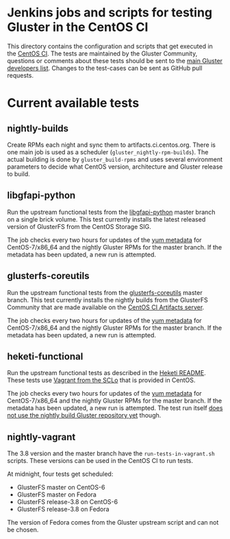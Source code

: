 # Jenkins jobs and scripts for testing Gluster in the CentOS CI

This directory contains the configuration and scripts that get executed in the
[CentOS CI](https://ci.centos.org/view/Gluster/). The tests are maintained by
the Gluster Community, questions or comments about these tests should be sent
to the [main Gluster developers
list](http://www.gluster.org/mailman/listinfo/gluster-devel). Changes to the
test-cases can be sent as GitHub pull requests.

# Current available tests

## nightly-builds
Create RPMs each night and sync them to artifacts.ci.centos.org. There is one
main job is used as a scheduler (`gluster_nightly-rpm-builds`). The actual
building is done by `gluster_build-rpms` and uses several environment
parameters to decide what CentOS version, architecture and Gluster release to
build.

## libgfapi-python
Run the upstream functional tests from the
[libgfapi-python](https://github.com/gluster/libgfapi-python) master branch on
a single brick volume. This test currently installs the latest released version
of GlusterFS from the CentOS Storage SIG.

The job checks every two hours for updates of the [yum 
metadata](http://artifacts.ci.centos.org/gluster/nightly/master/7/x86_64/repodata/repomd.xml)
for CentOS-7/x86_64 and the nightly Gluster RPMs for the master branch. If the
metadata has been updated, a new run is attempted.

## glusterfs-coreutils
Run the upstream functional tests from the
[glusterfs-coreutils](https://github.com/gluster/glusterfs-coreutils) master
branch. This test currently installs the nightly builds from the GlusterFS
Community that are made available on the [CentOS CI Artifacts
server](http://artifacts.ci.centos.org/gluster/nightly/).

The job checks every two hours for updates of the [yum 
metadata](http://artifacts.ci.centos.org/gluster/nightly/master/7/x86_64/repodata/repomd.xml)
for CentOS-7/x86_64 and the nightly Gluster RPMs for the master branch. If the
metadata has been updated, a new run is attempted.

## heketi-functional
Run the upstream functional tests as described in the [Heketi
README](https://github.com/heketi/heketi/blob/master/tests/functional/README.md).
These tests use [Vagrant from the
SCLo](https://wiki.centos.org/SpecialInterestGroup/SCLo/Vagrant) that is
provided in CentOS.

The job checks every two hours for updates of the [yum 
metadata](http://artifacts.ci.centos.org/gluster/nightly/master/7/x86_64/repodata/repomd.xml)
for CentOS-7/x86_64 and the nightly Gluster RPMs for the master branch. If the
metadata has been updated, a new run is attempted. The test run itself [does
not use the nightly build Gluster repository
yet](https://github.com/heketi/heketi/issues/396) though.

## nightly-vagrant
The 3.8 version and the master branch have the `run-tests-in-vagrant.sh`
scripts. These versions can be used in the CentOS CI to run tests.

At midnight, four tests get scheduled:
 - GlusterFS master on CentOS-6
 - GlusterFS master on Fedora
 - GlusterFS release-3.8 on CentOS-6
 - GlusterFS release-3.8 on Fedora

The version of Fedora comes from the Gluster upstream script and can not be
chosen.
